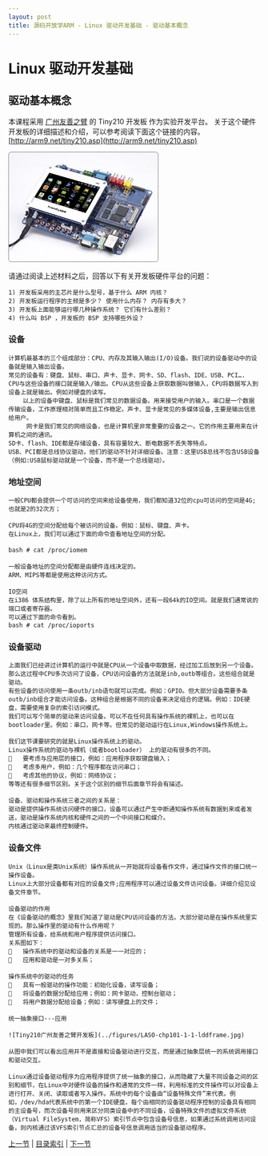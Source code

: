 ```yaml
---
layout: post
title: 源码开放学ARM - Linux 驱动开发基础 - 驱动基本概念
---
```


# Linux 驱动开发基础
## 驱动基本概念

本课程采用 [广州友善之臂](http://arm9.net) 的 Tiny210 开发板 作为实验开发平台。 关于这个硬件开发板的详细描述和介绍，可以参考阅读下面这个链接的内容。
[http://arm9.net/tiny210.asp](http://arm9.net/tiny210.asp)  

![Tiny210广州友善之臂开发板](../figures/LASO-tiny210-433.jpg)

请通过阅读上述材料之后，回答以下有关开发板硬件平台的问题：

	1) 开发板采用的主芯片是什么型号，基于什么 ARM 内核？
	2) 开发板运行程序的主频是多少？ 使用什么内存？ 内存有多大？ 
	3) 开发板上面能够运行哪几种操作系统？ 它们有什么差别？
	4) 什么叫 BSP ，开发板的 BSP 支持哪些外设？
	
### 设备
	计算机最基本的三个组成部分：CPU、内存及其输入输出(I/O)设备。我们说的设备驱动中的设备就是输入输出设备。
	常见的设备有：键盘、鼠标、串口、声卡、显卡、网卡、SD、flash、IDE、USB、PCI….
	CPU与这些设备的接口就是输入/输出。CPU从这些设备上获取数据叫做输入，CPU将数据写入到设备上就是输出。例如对硬盘的读写。
		以上的设备中键盘、鼠标是我们常见的数据设备。用来接受用户的输入。串口是一个数据传输设备，工作原理相对简单而且工作稳定。声卡、显卡是常见的多媒体设备,主要是输出信息给用户。
	     网卡是我们常见的网络设备，也是计算机里非常重要的设备之一。它的作用主要用来在计算机之间的通讯。
	SD卡、flash、IDE都是存储设备，具有容量较大、断电数据不丢失等特点。
	USB、PCI都是总线协议驱动，他们的驱动不针对详细设备。注意：这里USB总线不包含USB设备（例如:USB鼠标驱动就是一个设备，而不是一个总线驱动）。


### 地址空间  
	一般CPU都会提供一个可访问的空间来给设备使用，我们都知道32位的cpu可访问的空间是4G;也就是2的32次方；

	CPU将4G的空间分配给每个被访问的设备。例如：鼠标、键盘、声卡。
	在Linux上，我们可以通过下面的命令查看地址空间的分配。

	bash # cat /proc/iomem

	一般设备地址的空间分配都是由硬件连线决定的。
	ARM、MIPS等都是使用这种访问方式。

	IO空间
	在i386 体系结构里，除了以上所有的地址空间外，还有一段64k的IO空间。就是我们通常说的端口或者寄存器。
	可以通过下面的命令看到。
	bash # cat /proc/ioports


### 设备驱动
	上面我们已经讲过计算机的运行中就是CPU从一个设备中取数据，经过加工后放到另一个设备。
	那么这过程中CPU多次访问了设备，CPU访问设备的方法就是inb,outb等组合。这些组合就是驱动。
	有些设备的访问使用一条outb/inb语句就可以完成。例如：GPIO。但大部分设备需要多条outb/inb组合才能访问设备。这种组合是根据不同的设备来决定组合的逻辑。例如：IDE硬盘，需要使用复杂的索引访问模式。
	我们可以写个简单的驱动来访问设备。可以不在任何具有操作系统的裸机上，也可以在bootloader里。例如：串口，网卡等。但常见的驱动运行在Linux,Windows操作系统上。

	我们这节课要研究的就是Linux操作系统上的驱动。
	Linux操作系统的驱动与裸机（或者bootloader） 上的驱动有很多的不同。
		要考虑与应用层的接口，例如：应用程序获取键盘输入；
		考虑多用户，例如：几个程序都在访问串口；
		考虑其他的协议，例如：网络协议；
	等等还有很多细节区别。关于这个区别的细节后面章节将会有描述。

	设备、驱动和操作系统三者之间的关系是：
	驱动是提供操作系统访问硬件的接口，设备可以通过产生中断通知操作系统有数据到来或者发送，驱动是操作系统内核和硬件之间的一个中间接口和媒介。
	内核通过驱动来最终控制硬件。

	
### 设备文件
	Unix（Linux是类Unix系统）操作系统从一开始就将设备看作文件，通过操作文件的接口统一操作设备。
	Linux上大部分设备都有对应的设备文件;应用程序可以通过设备文件访问设备。详细介绍见设备文件章节。
	
	设备驱动的作用
	在《设备驱动的概念》里我们知道了驱动是CPU访问设备的方法。大部分驱动是在操作系统里实现的。那么操作里的驱动有什么作用呢？
	管理所有设备，给系统和用户程序提供访问接口。
	关系图如下：
		操作系统中的驱动和设备的关系是一一对应的；
		应用和驱动是一对多关系；

	操作系统中的驱动的任务 
		具有一般驱动的操作功能：初始化设备，读写设备；
		将设备的数据分配给应用；例如：网卡驱动，控制台驱动；
		将用户数据分配给设备；例如：读写硬盘上的文件；

	统一抽象接口---应用

	![Tiny210广州友善之臂开发板](../figures/LASO-chp101-1-1-lddframe.jpg)
	
	从图中我们可以看出应用并不是直接和设备驱动进行交互，而是通过抽象层统一的系统调用接口和驱动交互。

	Linux通过设备驱动程序为应用程序提供了统一抽象的接口，从而隐藏了大量不同设备之间的区别和细节，在Linux中对硬件设备的操作和通常的文件一样，利用标准的文件操作可以对设备上进行打开、关闭、读取或者写入操作。系统中的每个设备由“设备特殊文件”来代表。例如，/dev/hda代表系统中的第一个IDE硬盘，每个由相同的设备驱动程序控制的设备具有相同的主设备号，而次设备号则用来区分同类设备中的不同设备，设备特殊文件的虚拟文件系统（Virtual FileSystem，简称VFS）索引节点中包含设备号信息，如果通过系统调用访问设备，则内核通过该VFS索引节点汇总的设备号信息调用适当的设备驱动程序。


[上一节](chp0-1.html)  |  [目录索引](../index.html)  |  [下一节](chp101-2.html)
